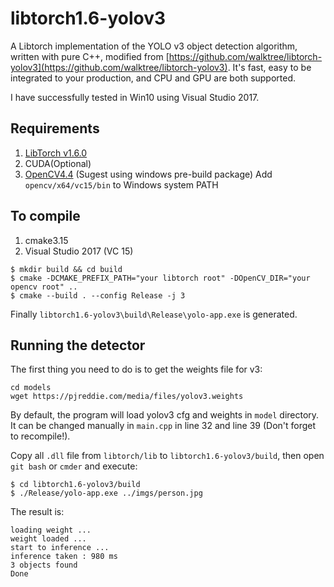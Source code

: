 # libtorch1.6-yolov3
A Libtorch implementation of the YOLO v3 object detection algorithm, written with pure C++, modified from [https://github.com/walktree/libtorch-yolov3](https://github.com/walktree/libtorch-yolov3). It's fast, easy to be integrated to your production, and CPU and GPU are both supported. 

I have successfully tested in Win10 using Visual Studio 2017.

## Requirements
1. [LibTorch v1.6.0](https://pytorch.org/cppdocs/installing.html)
2. CUDA(Optional)
3. [OpenCV4.4](https://github.com/opencv/opencv/releases/tag/4.4.0) (Sugest using windows pre-build package)
    Add `opencv/x64/vc15/bin` to Windows system PATH

## To compile
1. cmake3.15
2. Visual Studio 2017 (VC 15)


```
$ mkdir build && cd build
$ cmake -DCMAKE_PREFIX_PATH="your libtorch root" -DOpenCV_DIR="your opencv root" ..
$ cmake --build . --config Release -j 3
```
Finally `libtorch1.6-yolov3\build\Release\yolo-app.exe` is generated.

## Running the detector

The first thing you need to do is to get the weights file for v3:

```
cd models
wget https://pjreddie.com/media/files/yolov3.weights 
```
By default, the program will load yolov3 cfg and weights in `model` directory. It can be changed manually in `main.cpp` in line 32 and line 39 (Don't forget to recompile!).

Copy all `.dll` file from `libtorch/lib` to `libtorch1.6-yolov3/build`, then open `git bash`  or `cmder` and execute:
```
$ cd libtorch1.6-yolov3/build
$ ./Release/yolo-app.exe ../imgs/person.jpg
```
The result is:
```
loading weight ...
weight loaded ...
start to inference ...
inference taken : 980 ms
3 objects found
Done
```

